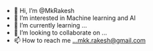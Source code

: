 - 👋 Hi, I’m @MkRakesh
- 👀 I’m interested in Machine learning and AI
- 🌱 I’m currently learning ...
- 💞️ I’m looking to collaborate on ...
- 📫 How to reach me ...mkk.rakesh@gmail.com

<!---
MkRakesh/MkRakesh is a ✨ special ✨ repository because its `README.md` (this file) appears on your GitHub profile.
You can click the Preview link to take a look at your changes.
--->
